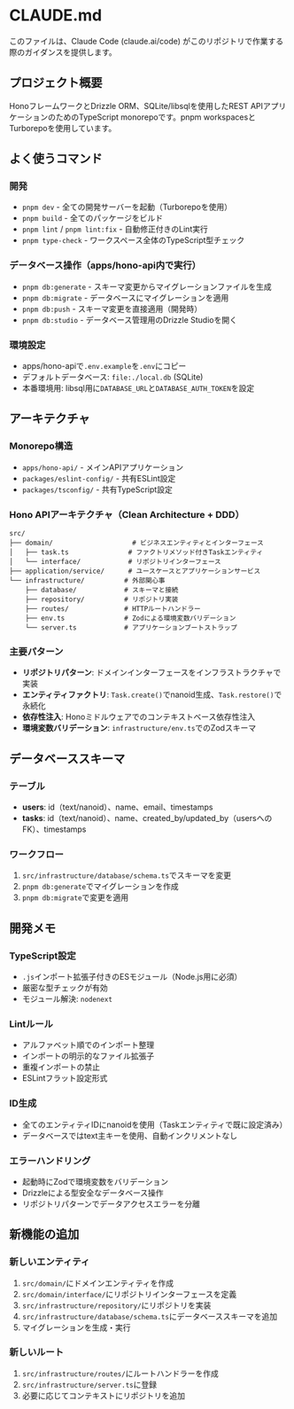 # CLAUDE.md

このファイルは、Claude Code (claude.ai/code) がこのリポジトリで作業する際のガイダンスを提供します。

## プロジェクト概要

HonoフレームワークとDrizzle ORM、SQLite/libsqlを使用したREST APIアプリケーションのためのTypeScript monorepoです。pnpm workspacesとTurborepoを使用しています。

## よく使うコマンド

### 開発
- `pnpm dev` - 全ての開発サーバーを起動（Turborepoを使用）
- `pnpm build` - 全てのパッケージをビルド
- `pnpm lint` / `pnpm lint:fix` - 自動修正付きのLint実行
- `pnpm type-check` - ワークスペース全体のTypeScript型チェック

### データベース操作（apps/hono-api内で実行）
- `pnpm db:generate` - スキーマ変更からマイグレーションファイルを生成
- `pnpm db:migrate` - データベースにマイグレーションを適用
- `pnpm db:push` - スキーマ変更を直接適用（開発時）
- `pnpm db:studio` - データベース管理用のDrizzle Studioを開く

### 環境設定
- apps/hono-apiで`.env.example`を`.env`にコピー
- デフォルトデータベース: `file:./local.db` (SQLite)
- 本番環境用: libsql用に`DATABASE_URL`と`DATABASE_AUTH_TOKEN`を設定

## アーキテクチャ

### Monorepo構造
- `apps/hono-api/` - メインAPIアプリケーション
- `packages/eslint-config/` - 共有ESLint設定
- `packages/tsconfig/` - 共有TypeScript設定

### Hono APIアーキテクチャ（Clean Architecture + DDD）
```
src/
├── domain/                    # ビジネスエンティティとインターフェース
│   ├── task.ts               # ファクトリメソッド付きTaskエンティティ
│   └── interface/            # リポジトリインターフェース
├── application/service/      # ユースケースとアプリケーションサービス
└── infrastructure/          # 外部関心事
    ├── database/            # スキーマと接続
    ├── repository/          # リポジトリ実装
    ├── routes/              # HTTPルートハンドラー
    ├── env.ts               # Zodによる環境変数バリデーション
    └── server.ts            # アプリケーションブートストラップ
```

### 主要パターン
- **リポジトリパターン**: ドメインインターフェースをインフラストラクチャで実装
- **エンティティファクトリ**: `Task.create()`でnanoid生成、`Task.restore()`で永続化
- **依存性注入**: Honoミドルウェアでのコンテキストベース依存性注入
- **環境変数バリデーション**: `infrastructure/env.ts`でのZodスキーマ

## データベーススキーマ

### テーブル
- **users**: id（text/nanoid）、name、email、timestamps
- **tasks**: id（text/nanoid）、name、created_by/updated_by（usersへのFK）、timestamps

### ワークフロー
1. `src/infrastructure/database/schema.ts`でスキーマを変更
2. `pnpm db:generate`でマイグレーションを作成
3. `pnpm db:migrate`で変更を適用

## 開発メモ

### TypeScript設定
- `.js`インポート拡張子付きのESモジュール（Node.js用に必須）
- 厳密な型チェックが有効
- モジュール解決: `nodenext`

### Lintルール
- アルファベット順でのインポート整理
- インポートの明示的なファイル拡張子
- 重複インポートの禁止
- ESLintフラット設定形式

### ID生成
- 全てのエンティティIDにnanoidを使用（Taskエンティティで既に設定済み）
- データベースではtext主キーを使用、自動インクリメントなし

### エラーハンドリング
- 起動時にZodで環境変数をバリデーション
- Drizzleによる型安全なデータベース操作
- リポジトリパターンでデータアクセスエラーを分離

## 新機能の追加

### 新しいエンティティ
1. `src/domain/`にドメインエンティティを作成
2. `src/domain/interface/`にリポジトリインターフェースを定義
3. `src/infrastructure/repository/`にリポジトリを実装
4. `src/infrastructure/database/schema.ts`にデータベーススキーマを追加
5. マイグレーションを生成・実行

### 新しいルート
1. `src/infrastructure/routes/`にルートハンドラーを作成
2. `src/infrastructure/server.ts`に登録
3. 必要に応じてコンテキストにリポジトリを追加